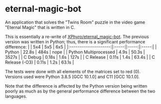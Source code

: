 # eternal-magic-bot
An application that solves the "Twins Room" puzzle in the video game "Eternal Magic" that is written in C.

This is essentially a re-write of [XPhyro/eternal_magic-bot](https://github.com/XPhyro/eternal_magic-bot). The previous version was written in Python; thus, there is a significant performance difference:
|                       |  5x4  |  5x5  |  6x5  |
|:---------------------:|:-----:|:-----:|:-----:|
|         Python        | 22.8s |  484s |  nope |
| Python Multiprocessed |  4.9s | 50.3s | 3527s |
|        C Debug        | 0.18s |  1.6s |  127s |
|       C Release       | 0.11s |  1.4s | 63.4s |
|    C Release (-O3)    | 0.11s |  1.2s | 63.1s |

The tests were done with all elements of the matrices set to red (0). Versions used were Python 3.8.5 [GCC 10.1.0] and C11 [GCC 10.1.0].

Note that the difference is affected by the Python version being written poorly as much as by the general performance difference between the two languages.